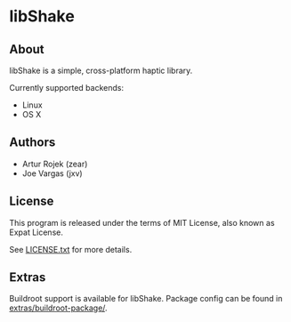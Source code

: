 libShake
========

About
-----
libShake is a simple, cross-platform haptic library.

Currently supported backends:
* Linux
* OS X

Authors
-------
* Artur Rojek (zear)
* Joe Vargas (jxv)

License
-------
This program is released under the terms of MIT License, also known as Expat License.

See [LICENSE.txt](LICENSE.txt) for more details.

Extras
------
Buildroot support is available for libShake. Package config can be found in [extras/buildroot-package/](extras/buildroot-package/).
